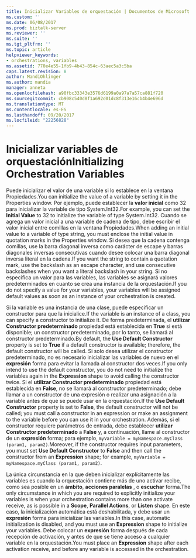 ```yaml
---
title: Inicializar Variables de orquestación | Documentos de Microsoft
ms.custom: ''
ms.date: 06/08/2017
ms.prod: biztalk-server
ms.reviewer: ''
ms.suite: ''
ms.tgt_pltfrm: ''
ms.topic: article
helpviewer_keywords:
- orchestrations, variables
ms.assetid: 770e4e55-1fb9-4b43-854c-63aec5a3c5ba
caps.latest.revision: 8
author: MandiOhlinger
ms.author: mandia
manager: anneta
ms.openlocfilehash: a90fbc33343e3576d6199a0a97a7a57ca881f720
ms.sourcegitcommit: cb908c540d8f1a692d01dc8f313e16cb4b4e696d
ms.translationtype: MT
ms.contentlocale: es-ES
ms.lasthandoff: 09/20/2017
ms.locfileid: "22256828"
---
```

# <a name="initializing-orchestration-variables"></a><span data-ttu-id="cad2b-102">Inicializar variables de orquestación</span><span class="sxs-lookup"><span data-stu-id="cad2b-102">Initializing Orchestration Variables</span></span>
<span data-ttu-id="cad2b-103">Puede inicializar el valor de una variable si lo establece en la ventana Propiedades.</span><span class="sxs-lookup"><span data-stu-id="cad2b-103">You can initialize the value of a variable by setting it in the Properties window.</span></span> <span data-ttu-id="cad2b-104">Por ejemplo, puede establecer la **valor inicial** como 32 para inicializar la variable de tipo System.Int32.</span><span class="sxs-lookup"><span data-stu-id="cad2b-104">For example, you can set the **Initial Value** to 32 to initialize the variable of type System.Int32.</span></span> <span data-ttu-id="cad2b-105">Cuando se agrega un valor inicial a una variable de cadena de tipo, debe escribir el valor inicial entre comillas en la ventana Propiedades.</span><span class="sxs-lookup"><span data-stu-id="cad2b-105">When adding an initial value to a variable of type string, you must enclose the initial value in quotation marks in the Properties window.</span></span> <span data-ttu-id="cad2b-106">Si desea que la cadena contenga comillas, use la barra diagonal inversa como carácter de escape y barras diagonales inversas consecutivas cuando desee colocar una barra diagonal inversa literal en la cadena.</span><span class="sxs-lookup"><span data-stu-id="cad2b-106">If you want the string to contain a quotation mark, use the backslash as an escape character, and use consecutive backslashes when you want a literal backslash in your string.</span></span> <span data-ttu-id="cad2b-107">Si no especifica un valor para las variables, las variables se asignará valores predeterminados en cuanto se crea una instancia de la orquestación.</span><span class="sxs-lookup"><span data-stu-id="cad2b-107">If you do not specify a value for your variables, your variables will be assigned default values as soon as an instance of your orchestration is created.</span></span>  
  
 <span data-ttu-id="cad2b-108">Si la variable es una instancia de una clase, puede especificar un constructor para que la inicialice.</span><span class="sxs-lookup"><span data-stu-id="cad2b-108">If the variable is an instance of a class, you can specify a constructor to initialize it.</span></span> <span data-ttu-id="cad2b-109">De forma predeterminada, el **utilizar Constructor predeterminado** propiedad está establecida en **True** si está disponible; un constructor predeterminado, por lo tanto, se llamará al constructor predeterminado.</span><span class="sxs-lookup"><span data-stu-id="cad2b-109">By default, the **Use Default Constructor** property is set to **True** if a default constructor is available; therefore, the default constructor will be called.</span></span> <span data-ttu-id="cad2b-110">Si solo desea utilizar el constructor predeterminado, no es necesario inicializar las variables de nuevo en el **expresión** forma para evitar la llamada al constructor dos veces.</span><span class="sxs-lookup"><span data-stu-id="cad2b-110">If you only intend to use the default constructor, you do not need to initialize the variables again in the **Expression** shape to avoid calling the constructor twice.</span></span> <span data-ttu-id="cad2b-111">Si el **utilizar Constructor predeterminado** propiedad está establecida en **False**, no se llamará al constructor predeterminado; debe llamar a un constructor de una expresión o realizar una asignación a la variable antes de que se puede usar en la orquestación.</span><span class="sxs-lookup"><span data-stu-id="cad2b-111">If the **Use Default Constructor** property is set to **False**, the default constructor will not be called; you must call a constructor in an expression or make an assignment to the variable before you can use it in your orchestration.</span></span> <span data-ttu-id="cad2b-112">Además, si el constructor requiere parámetros de entrada, debe establecer **utilizar Constructor predeterminado** a **False** y, a continuación, llame al constructor de un **expresión** forma; para ejemplo, `myVariable = myNamespace.myClass (param1, param2)`.</span><span class="sxs-lookup"><span data-stu-id="cad2b-112">Moreover, if the constructor requires input parameters, you must set **Use Default Constructor** to **False** and then call the constructor from an **Expression** shape; for example, `myVariable = myNamespace.myClass (param1, param2)`.</span></span>  
  
 <span data-ttu-id="cad2b-113">La única circunstancia en la que deben inicializar explícitamente las variables es cuando la orquestación contiene más de uno activar recibe, como sea posible en un **ámbito**, **acciones paralelas** , o **escuchar** forma.</span><span class="sxs-lookup"><span data-stu-id="cad2b-113">The only circumstance in which you are required to explicitly initialize your variables is when your orchestration contains more than one activate receive, as is possible in a **Scope**, **Parallel Actions**, or **Listen** shape.</span></span> <span data-ttu-id="cad2b-114">En este caso, la inicialización automática está deshabilitada, y debe usar un **expresión** forma para inicializar las variables.</span><span class="sxs-lookup"><span data-stu-id="cad2b-114">In this case, automatic initialization is disabled, and you must use an **Expression** shape to initialize your variables.</span></span> <span data-ttu-id="cad2b-115">Debe colocar un **expresión** forma después de cada recepción de activación, y antes de que se tiene acceso a cualquier variable en la orquestación.</span><span class="sxs-lookup"><span data-stu-id="cad2b-115">You must place an **Expression** shape after each activation receive, and before any variable is accessed in the orchestration.</span></span>